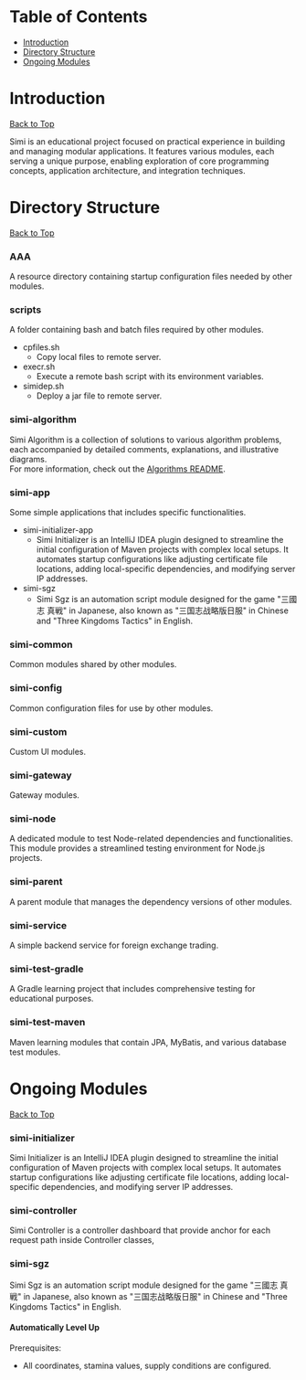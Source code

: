 # Table of Contents
- [Introduction](#introduction)
- [Directory Structure](#directory-structure)
- [Ongoing Modules](#ongoing-modules)
# Introduction
[Back to Top](#table-of-contents) 

Simi is an educational project focused on practical experience in building and managing modular applications. It features various modules, each serving a unique purpose, enabling exploration of core programming concepts, application architecture, and integration techniques.
# Directory Structure
[Back to Top](#table-of-contents)
### AAA 
A resource directory containing startup configuration files needed by other modules.
### scripts
A folder containing bash and batch files required by other modules.
* cpfiles.sh
  - Copy local files to remote server.
* execr.sh
  - Execute a remote bash script with its environment variables.
* simidep.sh 
  - Deploy a jar file to remote server.

###  simi-algorithm
Simi Algorithm is a collection of solutions to various algorithm problems, each accompanied by detailed comments, explanations, and illustrative diagrams.  
For more information, check out the [Algorithms README](ALGORITHMS.md).

### simi-app
Some simple applications that includes specific functionalities.
* simi-initializer-app
    - Simi Initializer is an IntelliJ IDEA plugin designed to streamline the initial configuration of Maven projects with complex local setups.
      It automates startup configurations like adjusting certificate file locations, adding local-specific dependencies, and modifying server IP addresses.
* simi-sgz
    - Simi Sgz is an automation script module designed for the game "三國志 真戦" in Japanese, also known as "三国志战略版日服" in Chinese and "Three Kingdoms Tactics" in English.
### simi-common
Common modules shared by other modules.
### simi-config
Common configuration files for use by other modules.
### simi-custom
Custom UI modules.
### simi-gateway
Gateway modules.
### simi-node
A dedicated module to test Node-related dependencies and functionalities. This module provides a streamlined testing environment for Node.js projects.
### simi-parent
A parent module that manages the dependency versions of other modules.
### simi-service
A simple backend service for foreign exchange trading.
### simi-test-gradle
A Gradle learning project that includes comprehensive testing for educational purposes.
### simi-test-maven
Maven learning modules that contain JPA, MyBatis, and various database test modules.
# Ongoing Modules
[Back to Top](#table-of-contents)
### simi-initializer
Simi Initializer is an IntelliJ IDEA plugin designed to streamline the initial configuration of Maven projects with complex local setups. 
It automates startup configurations like adjusting certificate file locations, adding local-specific dependencies, and modifying server IP addresses.
### simi-controller
Simi Controller is a controller dashboard that provide anchor for each request path inside Controller classes,
### simi-sgz
Simi Sgz is an automation script module designed for the game "三國志 真戦" in Japanese, also known as "三国志战略版日服" in Chinese and "Three Kingdoms Tactics" in English.
#### Automatically Level Up
Prerequisites: 
* All coordinates, stamina values, supply conditions are configured. 
